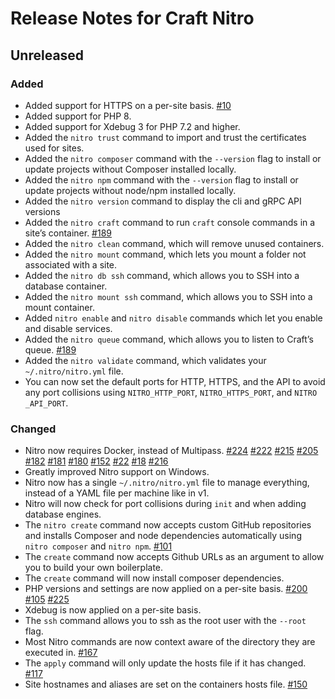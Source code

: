 # Release Notes for Craft Nitro

## Unreleased

### Added
- Added support for HTTPS on a per-site basis. [#10](https://github.com/craftcms/nitro/issues/10)
- Added support for PHP 8.
- Added support for Xdebug 3 for PHP 7.2 and higher.
- Added the `nitro trust` command to import and trust the certificates used for sites.
- Added the `nitro composer` command with the `--version` flag to install or update projects without Composer installed locally.
- Added the `nitro npm` command with the `--version` flag to install or update projects without node/npm installed locally.
- Added the `nitro version` command to display the cli and gRPC API versions
- Added the `nitro craft` command to run `craft` console commands in a site’s container. [#189](https://github.com/craftcms/nitro/issues/189)
- Added the `nitro clean` command, which will remove unused containers.
- Added the `nitro mount` command, which lets you mount a folder not associated with a site.
- Added the `nitro db ssh` command, which allows you to SSH into a database container.
- Added the `nitro mount ssh` command, which allows you to SSH into a mount container.
- Added `nitro enable` and `nitro disable` commands which let you enable and disable services.
- Added the `nitro queue` command, which allows you to listen to Craft’s queue. [#189](https://github.com/craftcms/nitro/issues/189)
- Added the `nitro validate` command, which validates your `~/.nitro/nitro.yml` file.
- You can now set the default ports for HTTP, HTTPS, and the API to avoid any port collisions using `NITRO_HTTP_PORT`, `NITRO_HTTPS_PORT`, and `NITRO
  _API_PORT`.
  
### Changed
- Nitro now requires Docker, instead of Multipass. [#224](https://github.com/craftcms/nitro/issues/224) [#222](https://github.com/craftcms/nitro/issues/222) [#215](https://github.com/craftcms/nitro/issues/215) [#205](https://github.com/craftcms/nitro/issues/205) [#182](https://github.com/craftcms/nitro/issues/182) [#181](https://github.com/craftcms/nitro/issues/181) [#180](https://github.com/craftcms/nitro/issues/180) [#152](https://github.com/craftcms/nitro/issues/152) [#22](https://github.com/craftcms/nitro/issues/22) [#18](https://github.com/craftcms/nitro/issues/18) [#216](https://github.com/craftcms/nitro/issues/216)
- Greatly improved Nitro support on Windows.
- Nitro now has a single `~/.nitro/nitro.yml` file to manage everything, instead of a YAML file per machine like in v1.
- Nitro will now check for port collisions during `init` and when adding database engines.
- The `nitro create` command now accepts custom GitHub repositories and installs Composer and node dependencies automatically using `nitro composer` and `nitro npm`. [#101](https://github.com/craftcms/nitro/issues/101)
- The `create` command now accepts Github URLs as an argument to allow you to build your own boilerplate.
- The `create` command will now install composer dependencies.
- PHP versions and settings are now applied on a per-site basis. [#200](https://github.com/craftcms/nitro/issues/200) [#105](https://github.com/craftcms/nitro/issues/105) [#225](https://github.com/craftcms/nitro/issues/225)
- Xdebug is now applied on a per-site basis.
- The `ssh` command allows you to ssh as the root user with the `--root` flag.
- Most Nitro commands are now context aware of the directory they are executed in. [#167](https://github.com/craftcms/nitro/issues/167)
- The `apply` command will only update the hosts file if it has changed. [#117](https://github.com/craftcms/nitro/issues/117)
- Site hostnames and aliases are set on the containers hosts file. [#150](https://github.com/craftcms/nitro/issues/150)
